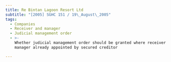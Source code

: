 ```yaml
---
title: Re Bintan Lagoon Resort Ltd
subtitle: "[2005] SGHC 151 / 19\_August\_2005"
tags:
  - Companies
  - Receiver and manager
  - Judicial management order
  - >-
    Whether judicial management order should be granted where receiver and
    manager already appointed by secured creditor

---
```


